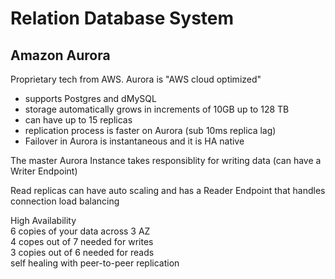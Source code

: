 # Relation Database System

## Amazon Aurora
Proprietary tech from AWS. Aurora is "AWS cloud optimized"
- supports Postgres and dMySQL
- storage automatically grows in increments of 10GB up to 128 TB
- can have up to 15 replicas
- replication process is faster on Aurora (sub 10ms replica lag)
- Failover in Aurora is instantaneous and it is HA native

The master Aurora Instance takes responsiblity for writing data (can have a Writer Endpoint)

Read replicas can have auto scaling and has a Reader Endpoint that handles connection load balancing

High Availability  
6 copies of your data across 3 AZ  
4 copes out of 7 needed for writes  
3 copies out of 6 needed for reads  
self healing with peer-to-peer replication  